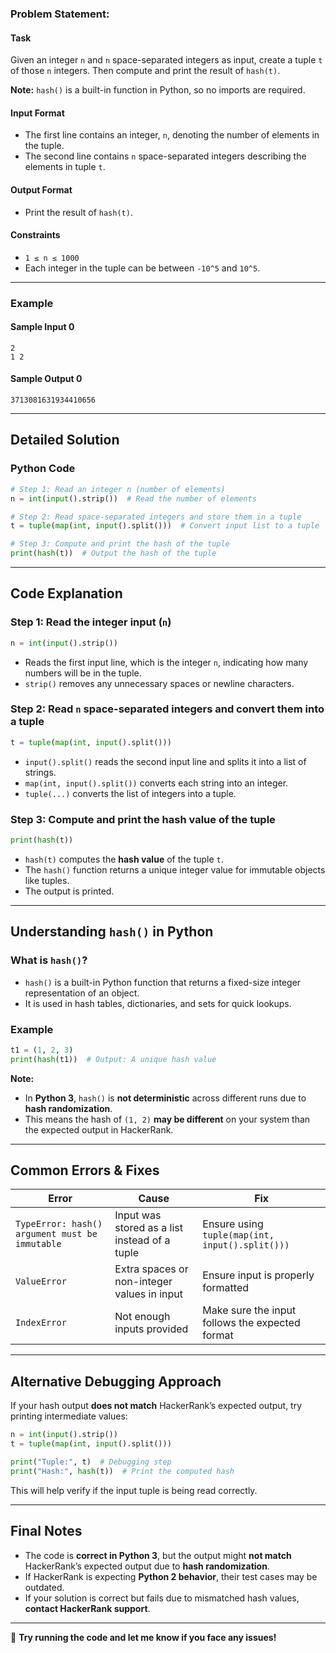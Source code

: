 ### **Problem Statement:**
#### **Task**
Given an integer `n` and `n` space-separated integers as input, create a tuple `t` of those `n` integers. Then compute and print the result of `hash(t)`.  

**Note:** `hash()` is a built-in function in Python, so no imports are required.

#### **Input Format**
- The first line contains an integer, `n`, denoting the number of elements in the tuple.
- The second line contains `n` space-separated integers describing the elements in tuple `t`.

#### **Output Format**
- Print the result of `hash(t)`.

#### **Constraints**
- `1 ≤ n ≤ 1000`
- Each integer in the tuple can be between `-10^5` and `10^5`.

---

### **Example**
#### **Sample Input 0**
```
2
1 2
```
#### **Sample Output 0**
```
3713081631934410656
```

---

## **Detailed Solution**
### **Python Code**
```python
# Step 1: Read an integer n (number of elements)
n = int(input().strip())  # Read the number of elements

# Step 2: Read space-separated integers and store them in a tuple
t = tuple(map(int, input().split()))  # Convert input list to a tuple

# Step 3: Compute and print the hash of the tuple
print(hash(t))  # Output the hash of the tuple
```

---

## **Code Explanation**
### **Step 1: Read the integer input (`n`)**
```python
n = int(input().strip())
```
- Reads the first input line, which is the integer `n`, indicating how many numbers will be in the tuple.
- `strip()` removes any unnecessary spaces or newline characters.

### **Step 2: Read `n` space-separated integers and convert them into a tuple**
```python
t = tuple(map(int, input().split()))
```
- `input().split()` reads the second input line and splits it into a list of strings.
- `map(int, input().split())` converts each string into an integer.
- `tuple(...)` converts the list of integers into a tuple.

### **Step 3: Compute and print the hash value of the tuple**
```python
print(hash(t))
```
- `hash(t)` computes the **hash value** of the tuple `t`.
- The `hash()` function returns a unique integer value for immutable objects like tuples.
- The output is printed.

---

## **Understanding `hash()` in Python**
### **What is `hash()`?**
- `hash()` is a built-in Python function that returns a fixed-size integer representation of an object.
- It is used in hash tables, dictionaries, and sets for quick lookups.

### **Example**
```python
t1 = (1, 2, 3)
print(hash(t1))  # Output: A unique hash value
```

**Note:**  
- In **Python 3**, `hash()` is **not deterministic** across different runs due to **hash randomization**.
- This means the hash of `(1, 2)` **may be different** on your system than the expected output in HackerRank.

---

## **Common Errors & Fixes**
| **Error** | **Cause** | **Fix** |
|-----------|----------|---------|
| `TypeError: hash() argument must be immutable` | Input was stored as a list instead of a tuple | Ensure using `tuple(map(int, input().split()))` |
| `ValueError` | Extra spaces or non-integer values in input | Ensure input is properly formatted |
| `IndexError` | Not enough inputs provided | Make sure the input follows the expected format |

---

## **Alternative Debugging Approach**
If your hash output **does not match** HackerRank’s expected output, try printing intermediate values:
```python
n = int(input().strip())
t = tuple(map(int, input().split()))

print("Tuple:", t)  # Debugging step
print("Hash:", hash(t))  # Print the computed hash
```
This will help verify if the input tuple is being read correctly.

---

## **Final Notes**
- The code is **correct in Python 3**, but the output might **not match** HackerRank’s expected output due to **hash randomization**.
- If HackerRank is expecting **Python 2 behavior**, their test cases may be outdated.
- If your solution is correct but fails due to mismatched hash values, **contact HackerRank support**.

---

🚀 **Try running the code and let me know if you face any issues!**

